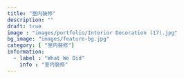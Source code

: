 ```yaml
---
title: "室内裝修"
description: ""
draft: true
image : "images/portfolio/Interior Decoration (17).jpg"
bg_image: "images/feature-bg.jpg"
category: [ "室内裝修"]
information:
  - label : "What We Did"
    info : "室内裝修"
---
```



